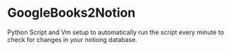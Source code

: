 # GoogleBooks2Notion
Python Script and Vm setup to automatically run the script every minute to check for changes in your notiong database.
